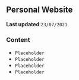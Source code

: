## Personal Website

**Last updated**:`23/07/2021`

### Content

- `Placeholder`
- `Placeholder`
- `Placeholder`
- `Placeholder`
